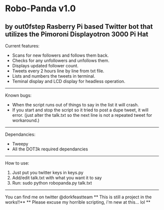 # Robo-Panda v1.0
by out0fstep
Rasberry Pi based Twitter bot that utilizes the Pimoroni Displayotron 3000 Pi Hat 
----------------------------------------------------------------------------------
Current features:
- Scans for new followers and follows them back.
- Checks for any unfollowers and unfollows them. 
- Displays updated follower count.
- Tweets every 2 hours line by line from txt file.
- Lists and numbers the tweets in terminal.
- Teminal display and LCD display for headless operation.

---------------------------------------------------------------------------------

Known bugs:
- When the script runs out of things to say in the list it will crash.
- If you start and stop the script so it tried to post a dupe tweet, it will error. 
  (just alter the talk.txt so the next line is not a repeated tweet for workaround.) 

--------------------------------------------------------------------------------------
Dependancies:
- Tweepy
- All the DOT3k required dependancies 

-----------------------------------------------------------------------------------------
How to use:

1. Just put you twitter keys in keys.py
2. Add/edit talk.txt with what you want it to say
3. Run: sudo python robopanda.py talk.txt

----------------------------------------------------------------------------------------
You can find me on twitter @dorkfeastteam 
** This is still a project in the works!!**
** Please excuse my horrible scripting, i'm new at this... lol ** 



